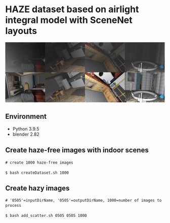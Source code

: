 # HAZE dataset based on airlight integral model with SceneNet layouts

<p align="center">
<img src="readme.png" alt="Front readme image" width=960>
</p>

## Environment

- Python 3.9.5
- blender 2.82

## Create haze-free images with indoor scenes

```
# create 1000 haze-free images

$ bash createDataset.sh 1000
```

## Create hazy images

```
# '0505'=inputDirName, '0505'=outputDirName, 1000=number of images to process

$ bash add_scatter.sh 0505 0505 1000
```
